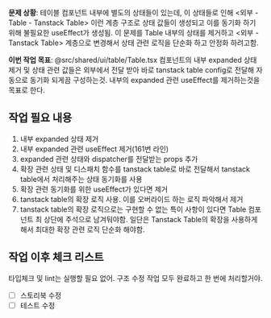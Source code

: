 **문제 상황**: 테이블 컴포넌트 내부에 별도의 상태들이 있는데, 이 상태들로 인해 <외부 - Table - Tanstack Table> 이런 계층 구조로 상태 값들이 생성되고 이를 동기화 하기 위해 불필요한 useEffect가 생성됨. 이 문제를 Table 내부의 상태를 제거하고 <외부 - Tanstack Table> 계층으로 변경해서 상태 관련 로직을 단순화 하고 안정화 하려고함.

**이번 작업 목표**: @src/shared/ui/table/Table.tsx 컴포넌트의 내부 expanded 상태 제거 및 상태 관련 값들은 외부에서 전달 받아 바로 tanstack table config로 전달해 자동으로 동기화 되게끔 구성하는것. 내부의 expanded 관련 useEffect를 제거하는것을 목표로 한다.

## 작업 필요 내용

1. 내부 expanded 상태 제거
2. 내부 expanded 관련 useEffect 제거(161번 라인)
3. expanded 관련 상태와 dispatcher를 전달받는 props 추가
4. 확장 관련 상태 및 디스패치 함수를 tanstack table로 바로 전달해서 tanstack table에서 처리해주는 상태 동기화를 사용
5. 확장 관련 동기화를 위한 useEffect가 있다면 제거
6. tanstack table의 확장 로직 사용. 이를 오버라이드 하는 로직 파악해서 제거
7. tanstack table의 확장 로직으로는 구현할 수 없는 특이 사항이 있다면 Table 컴포넌트 최 상단에 주석으로 남겨둬야함. 일단은 Tanstack Table의 확장을 사용하게 해서 최대한 확장 관련 로직 단순화 해야함.

## 작업 이후 체크 리스트
타입체크 및 lint는 실행할 필요 없어. 구조 수정 작업 모두 완료하고 한 번에 처리할거야.

- [ ] 스토리북 수정
- [ ] 테스트 수정